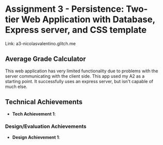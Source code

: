 Assignment 3 - Persistence: Two-tier Web Application with Database, Express server, and CSS template
===

Link: a3-nicolasvalentino.glitch.me

## Average Grade Calculator
This web application has very limited functionality due to problems with the server communicating with the client side. This app used my A2 as a starting point. It successfully uses an express server, but isn't capable of much else.

## Technical Achievements
- **Tech Achievement 1**:

### Design/Evaluation Achievements
- **Design Achievement 1**:
